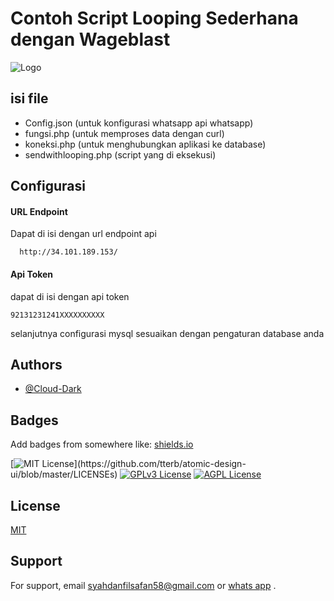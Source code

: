 
# Contoh Script Looping Sederhana dengan Wageblast

![Logo](https://i.ibb.co/f2PRSJc/image.png)


## isi file

- Config.json (untuk konfigurasi whatsapp api whatsapp)
- fungsi.php (untuk memproses data dengan curl)
- koneksi.php (untuk menghubungkan aplikasi ke database)
- sendwithlooping.php (script yang di eksekusi)




## Configurasi

#### URL Endpoint
Dapat di isi dengan url endpoint api
```
  http://34.101.189.153/
```

#### Api Token
dapat di isi dengan api token
```
92131231241XXXXXXXXXX
```

selanjutnya configurasi mysql sesuaikan dengan pengaturan database anda
## Authors

- [@Cloud-Dark](https://www.github.com/Cloud-Dark)


## Badges

Add badges from somewhere like: [shields.io](https://shields.io/)

[![MIT License](https://img.shields.io/apm/l/atomic-design-ui.svg?)](https://github.com/tterb/atomic-design-ui/blob/master/LICENSEs)
[![GPLv3 License](https://img.shields.io/badge/License-GPL%20v3-yellow.svg)](https://opensource.org/licenses/)
[![AGPL License](https://img.shields.io/badge/license-AGPL-blue.svg)](http://www.gnu.org/licenses/agpl-3.0)


## License

[MIT](https://choosealicense.com/licenses/mit/)


## Support

For support, email syahdanfilsafan58@gmail.com or [whats app](https://wa.me/628998937095/) .

